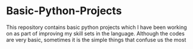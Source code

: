 # Basic-Python-Projects

This repository contains basic python projects which I have been working on as part of improving my skill sets in the language. Although the codes are very basic, sometimes it is the simple things that confuse us the most
